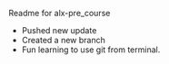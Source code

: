 Readme for alx-pre_course

- Pushed new update
- Created a new branch 
- Fun learning to use git from terminal.
